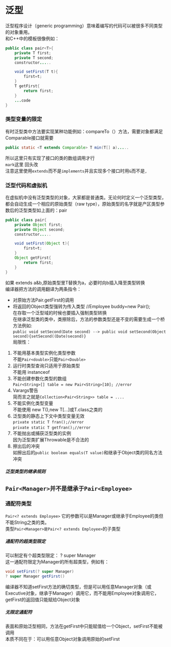# 泛型  
泛型程序设计（generic programming）意味着编写的代码可以被很多不同类型的对象重用。  
和C++中的模板很像例如：
```java
public class pair<T>{
    private T first;
    private T second;
    constructor.....

    void setFirst(T t){
        first=t;
    }
    T getFirst{
        return first;
    }
    ...code
}
```
### 类型变量的限定
有时泛型类中方法要实现某种功能例如：compareTo（）方法，需要对象都满足Comparable接口就需要
```java
public static <T extends Comparable> T min(T[] a).....
```  
所以这里只有实现了接口的类的数组调用才行  
`mark`这里 回头改  
注意这里使用`extends`而不是`implements`并且实现多个接口时用`&`而不是`,`  
  
### 泛型代码和虚拟机
在虚拟机中没有泛型类型的对象，大家都是普通类。无论何时定义一个泛型类型，都会自动生成一个相应的原始类型（raw type），原始类型的名字就是产区类型参数后的泛型类型如上面的：pair
```java
public class pair{
    private Object first;
    private Object second;
    constructor.....

    void setFirst(Object t){
        first=t;
    }
    Object getFirst{
        return first;
    }
}
```  
  
如果<T> extends a&b,原始类型里T替换为a，必要时向b插入降至类型转换  
编译器把方法的调用翻译为两条指令：
- 对原始方法Pair.getFirst的调用
- 将返回的Object类型强转为传入类型 //Employee buddy=new Pair<Employee>();  
在存取一个泛型域的时候也要插入强制类型转换  
在继承泛型类的类中，类擦除后，方法的参数类型还是不变的需要生成一个桥方法例如:  
`public void setSecond(Date second) --> public void setSecond(Object second){setSecond((Date)second)}`  
局限性：
1.  不能用基本类型实例化类型参数  
不能`Pair<double>`只能`Pair<Double>`
2. 运行时类型查询只适用于原始类型  
不能用 instanceof
3. 不能创建参数化类型的数组  
`Pair<String>[] table = new Pair<String>[10]; //error`
4. Varargs警告  
简而言之就是`Collection<Pair<String>> table = ....`  
5. 不能实例化类型变量  
不能使用 new T(),new T[...]或T.class之类的  
6. 泛型类的静态上下文中类型变量无效  
`private static T fran();//error`  
`private static T getfran();//error`
7. 不能抛出或捕获泛型类的实例  
因为泛型类扩展Throwable是不合法的
8. 擦出后的冲突  
如擦出后的`public boolean equals(T value)`和继承于Object类的同名方法冲突
  
##### 泛型类型的继承规则  
`Pair<Manager>并不是继承于Pair<Employee>`  
---
### 通配符类型  
`Pair<? extends Employee>` 它的参数可以是Manager或继承于Employee的类但不能String之类的类。  
类型`Pair<Manager>是Pair<? extends Employee>`的子类型  
##### 通配符的超类型限定
可以制定有个超类型限定： 
? super Manager  
这一通配符限定为Manager的所有超类型，例如有：
```java
void setFirst(? super Manager)
? super Manager getFirst()
```
编译器不知道setFirst方法的确切类型，但是可以用任意Manager对象（或Executive对象，继承于Manager）调用它，而不能用Employee对象调用它，getFirst的返回值只能赋给Object对象  
##### 无限定通配符  
表面和原始泛型相同，方法在getFirst中只能赋值给一个Object，setFirst不能被调用  
本质不同在于：可以用任意Object对象调用原始的setFirst